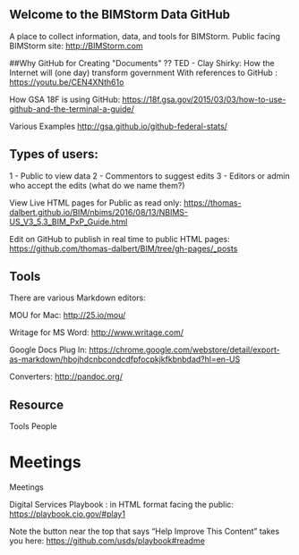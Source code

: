 ## Welcome to the BIMStorm Data GitHub

A place to collect information, data, and tools for BIMStorm.
Public facing BIMStorm site: http://BIMStorm.com

##Why GitHub for Creating "Documents"  ??
TED - Clay Shirky: How the Internet will (one day) transform government
With references to GitHub
: https://youtu.be/CEN4XNth61o

How GSA 18F is using GitHub:
https://18f.gsa.gov/2015/03/03/how-to-use-github-and-the-terminal-a-guide/

Various Examples
http://gsa.github.io/github-federal-stats/

## Types of users:
1 - Public to view data
2 - Commentors to suggest edits
3 - Editors or admin who accept the edits (what do we name them?)

View Live HTML pages for Public as read only: 
https://thomas-dalbert.github.io/BIM/nbims/2016/08/13/NBIMS-US_V3_5.3_BIM_PxP_Guide.html

Edit on GitHub to publish in real time to public HTML pages:
https://github.com/thomas-dalbert/BIM/tree/gh-pages/_posts

## Tools

There are various Markdown editors:

MOU for Mac: http://25.io/mou/

Writage for MS Word: http://www.writage.com/

Google Docs Plug In: https://chrome.google.com/webstore/detail/export-as-markdown/hbojhdcnbcondcdfpfocpkjkfkbnbdad?hl=en-US

Converters: http://pandoc.org/

## Resource
Tools
People

Meetings
=======
Meetings

Digital Services Playbook :
in HTML format facing the public:
https://playbook.cio.gov/#play1

Note the button near the top that says “Help Improve This Content”
takes you here:
https://github.com/usds/playbook#readme

